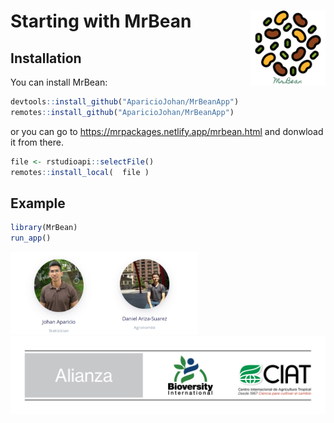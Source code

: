 <link href="images/style.css" rel="stylesheet"></link>

# Starting with MrBean <img src="images/logo.png" width="120px" align="right"/>

## Installation

You can install MrBean:

``` r
devtools::install_github("AparicioJohan/MrBeanApp")       
remotes::install_github("AparicioJohan/MrBeanApp")   
```
or you can go to https://mrpackages.netlify.app/mrbean.html and donwload it from there.

```r
file <- rstudioapi::selectFile()
remotes::install_local(  file )
```

## Example

``` r
library(MrBean)
run_app()
```

<img src="images/people.PNG" class="center" width="300px" /><img src="images/Alianza_logo_ancho_espanol.png" class="center" width="700px"/>


